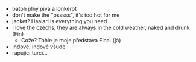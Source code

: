 - batoh plný piva a lonkerot
- don't make the "psssss", it's too hot for me
- jacket? Haalari is everything you need
- I love the czechs, they are always in the cold weather, naked and drunk (Fin)
  - Cože? Tohle je moje představa Fina. (já)
- Indové, indové všude
- rapující turci...

